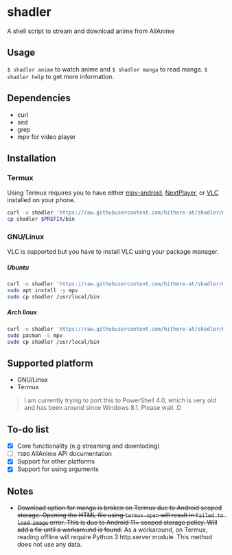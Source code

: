 # shadler
A shell script to stream and download anime from AllAnime

## Usage
`$ shadler anime` to watch anime and `$ shadler manga` to read manga. `$ shadler help` to get more information.

## Dependencies
* curl
* sed
* grep
* mpv for video player

## Installation

### Termux
Using Termux requires you to have either [mpv-android](https://github.com/mpv-android/mpv-android), [NextPlayer](https://github.com/anilbeesetti/nextplayer), or [VLC](https://github.com/videolan/vlc-android) installed on your phone.

```sh
curl -o shadler 'https://raw.githubusercontent.com/hithere-at/shadler/master/shadler'
cp shadler $PREFIX/bin
```

### GNU/Linux
VLC is supported but you have to install VLC using your package manager.

##### Ubuntu
```sh
curl -o shadler 'https://raw.githubusercontent.com/hithere-at/shadler/master/shadler'
sudo apt install -y mpv
sudo cp shadler /usr/local/bin
```

##### Arch linux
```sh
curl -o shadler 'https://raw.githubusercontent.com/hithere-at/shadler/master/shadler'
sudo pacman -S mpv
sudo cp shadler /usr/local/bin
```

## Supported platform
- GNU/Linux
- Termux

> I am currently trying to port this to PowerShell 4.0, which is very old and has been around since Windows 8.1. Please wait :D

## To-do list
- [x] Core functionality (e.g streaming and downloding)
- [ ] `TODO` AllAnime API documentation
- [x] Support for other platforms
- [x] Support for using arguments

## Notes
- ~~Download option for manga is broken on Termux due to Android scoped storage. Opening the HTML file using `termux-open`  will result in `Failed to load image` error. This is due to Android 11+ scoped storage policy. Will add a fix until a workaround is found.~~ As a workaround, on Termux, reading offline will require Python 3 http.server module. This method does not use any data.
